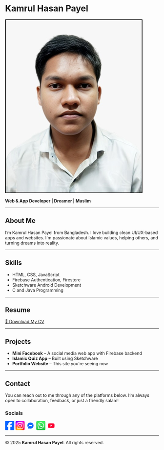 # Kamrul Hasan Payel

![Profile](payel.jpg)

**Web & App Developer | Dreamer | Muslim**

---

## About Me

I’m Kamrul Hasan Payel from Bangladesh. I love building clean UI/UX-based apps and websites. I'm passionate about Islamic values, helping others, and turning dreams into reality.

---

## Skills

- HTML, CSS, JavaScript  
- Firebase Authentication, Firestore  
- Sketchware Android Development  
- C and Java Programming  

---

## Resume

[📄 Download My CV](kamrul_cv.pdf)

---

## Projects

- **Mini Facebook** – A social media web app with Firebase backend  
- **Islamic Quiz App** – Built using Sketchware  
- **Portfolio Website** – This site you're seeing now  

---

## Contact

You can reach out to me through any of the platforms below. I’m always open to collaboration, feedback, or just a friendly salam!

### Socials
[<img src="facebook.png" height="30"/>](https://facebook.com/payel01)
[<img src="Instagram.png" height="30"/>](https://Instagram.com/kamrulhasanpayel)
[<img src="msngr.png" height="30"/>](https://m.me/payel01)
[<img src="WhatsApp.png" height="30"/>](https://wa.me/+8801858500810)
[<img src="yt.png" height ="30"/>](https://youtube.com/@kamrulhasanpayel)

---

© 2025 **Kamrul Hasan Payel**. All rights reserved.
